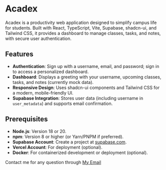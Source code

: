 # Acadex

Acadex is a productivity web application designed to simplify campus life for students. Built with React, TypeScript, Vite, Supabase, shadcn-ui, and Tailwind CSS, it provides a dashboard to manage classes, tasks, and notes, with secure user authentication.

## Features
- **Authentication**: Sign up with a username, email, and password; sign in to access a personalized dashboard.
- **Dashboard**: Displays a greeting with your username, upcoming classes, tasks, and notes (currently mock data).
- **Responsive Design**: Uses shadcn-ui components and Tailwind CSS for a modern, mobile-friendly UI.
- **Supabase Integration**: Stores user data (including username in `user_metadata`) and supports email confirmation.

## Prerequisites
- **Node.js**: Version 18 or 20.
- **npm**: Version 8 or higher (or Yarn/PNPM if preferred).
- **Supabase Account**: Create a project at [supabase.com](https://supabase.com).
- **Vercel Account**: For deployment (optional).
- **Docker**: For containerized development or deployment (optional).


Contact me for any question through [My Email](mailto:Nabothtieng@gmail.com)